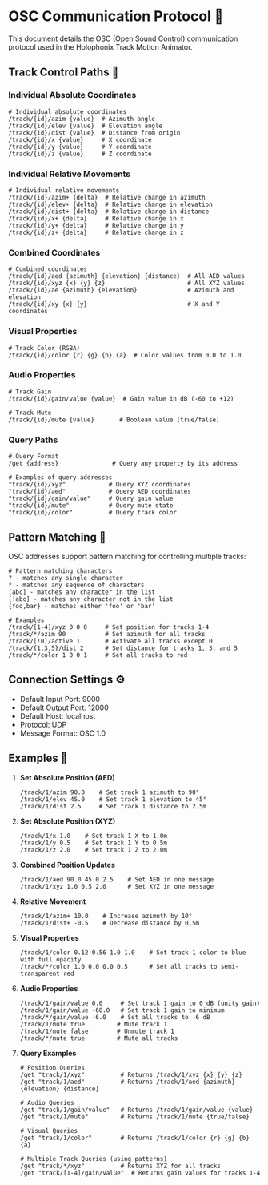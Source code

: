 # OSC Communication Protocol 📡

This document details the OSC (Open Sound Control) communication protocol used in the Holophonix Track Motion Animator.

## Track Control Paths 🎯

### Individual Absolute Coordinates
```
# Individual absolute coordinates
/track/{id}/azim {value}  # Azimuth angle
/track/{id}/elev {value}  # Elevation angle
/track/{id}/dist {value}  # Distance from origin
/track/{id}/x {value}     # X coordinate
/track/{id}/y {value}     # Y coordinate
/track/{id}/z {value}     # Z coordinate
```

### Individual Relative Movements
```
# Individual relative movements
/track/{id}/azim+ {delta}  # Relative change in azimuth
/track/{id}/elev+ {delta}  # Relative change in elevation
/track/{id}/dist+ {delta}  # Relative change in distance
/track/{id}/x+ {delta}     # Relative change in x
/track/{id}/y+ {delta}     # Relative change in y
/track/{id}/z+ {delta}     # Relative change in z
```

### Combined Coordinates
```
# Combined coordinates
/track/{id}/aed {azimuth} {elevation} {distance}  # All AED values
/track/{id}/xyz {x} {y} {z}                       # All XYZ values
/track/{id}/ae {azimuth} {elevation}              # Azimuth and elevation
/track/{id}/xy {x} {y}                            # X and Y coordinates
```

### Visual Properties
```
# Track Color (RGBA)
/track/{id}/color {r} {g} {b} {a}  # Color values from 0.0 to 1.0
```

### Audio Properties
```
# Track Gain
/track/{id}/gain/value {value}  # Gain value in dB (-60 to +12)

# Track Mute
/track/{id}/mute {value}       # Boolean value (true/false)
```

### Query Paths
```
# Query Format
/get {address}               # Query any property by its address

# Examples of query addresses
"track/{id}/xyz"            # Query XYZ coordinates
"track/{id}/aed"            # Query AED coordinates
"track/{id}/gain/value"     # Query gain value
"track/{id}/mute"           # Query mute state
"track/{id}/color"          # Query track color
```

## Pattern Matching 🎯
OSC addresses support pattern matching for controlling multiple tracks:
```
# Pattern matching characters
? - matches any single character
* - matches any sequence of characters
[abc] - matches any character in the list
[!abc] - matches any character not in the list
{foo,bar} - matches either 'foo' or 'bar'

# Examples
/track/[1-4]/xyz 0 0 0     # Set position for tracks 1-4
/track/*/azim 90           # Set azimuth for all tracks
/track/[!0]/active 1       # Activate all tracks except 0
/track/{1,3,5}/dist 2      # Set distance for tracks 1, 3, and 5
/track/*/color 1 0 0 1     # Set all tracks to red
```

## Connection Settings ⚙️
- Default Input Port: 9000
- Default Output Port: 12000
- Default Host: localhost
- Protocol: UDP
- Message Format: OSC 1.0

## Examples 📝

1. **Set Absolute Position (AED)**
   ```
   /track/1/azim 90.0    # Set track 1 azimuth to 90°
   /track/1/elev 45.0    # Set track 1 elevation to 45°
   /track/1/dist 2.5     # Set track 1 distance to 2.5m
   ```

2. **Set Absolute Position (XYZ)**
   ```
   /track/1/x 1.0    # Set track 1 X to 1.0m
   /track/1/y 0.5    # Set track 1 Y to 0.5m
   /track/1/z 2.0    # Set track 1 Z to 2.0m
   ```

3. **Combined Position Updates**
   ```
   /track/1/aed 90.0 45.0 2.5    # Set AED in one message
   /track/1/xyz 1.0 0.5 2.0      # Set XYZ in one message
   ```

4. **Relative Movement**
   ```
   /track/1/azim+ 10.0    # Increase azimuth by 10°
   /track/1/dist+ -0.5    # Decrease distance by 0.5m
   ```

5. **Visual Properties**
   ```
   /track/1/color 0.12 0.56 1.0 1.0    # Set track 1 color to blue with full opacity
   /track/*/color 1.0 0.0 0.0 0.5      # Set all tracks to semi-transparent red
   ```

6. **Audio Properties**
   ```
   /track/1/gain/value 0.0     # Set track 1 gain to 0 dB (unity gain)
   /track/1/gain/value -60.0   # Set track 1 gain to minimum
   /track/*/gain/value -6.0    # Set all tracks to -6 dB
   /track/1/mute true         # Mute track 1
   /track/1/mute false        # Unmute track 1
   /track/*/mute true         # Mute all tracks
   ```

7. **Query Examples**
   ```
   # Position Queries
   /get "track/1/xyz"          # Returns /track/1/xyz {x} {y} {z}
   /get "track/1/aed"          # Returns /track/1/aed {azimuth} {elevation} {distance}
   
   # Audio Queries
   /get "track/1/gain/value"   # Returns /track/1/gain/value {value}
   /get "track/1/mute"         # Returns /track/1/mute {true/false}
   
   # Visual Queries
   /get "track/1/color"        # Returns /track/1/color {r} {g} {b} {a}
   
   # Multiple Track Queries (using patterns)
   /get "track/*/xyz"          # Returns XYZ for all tracks
   /get "track/[1-4]/gain/value"  # Returns gain values for tracks 1-4
   ```
